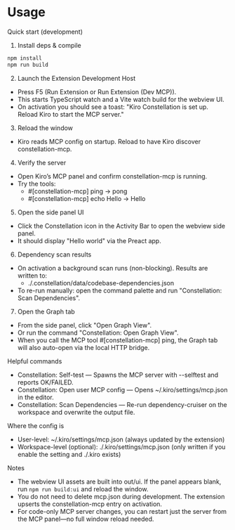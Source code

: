 # Usage

Quick start (development)

1) Install deps & compile
```bash
npm install
npm run build
```

2) Launch the Extension Development Host
- Press F5 (Run Extension or Run Extension (Dev MCP)).
- This starts TypeScript watch and a Vite watch build for the webview UI.
- On activation you should see a toast: "Kiro Constellation is set up. Reload Kiro to start the MCP server."

3) Reload the window
- Kiro reads MCP config on startup. Reload to have Kiro discover constellation-mcp.

4) Verify the server
- Open Kiro’s MCP panel and confirm constellation-mcp is running.
- Try the tools:
  - #[constellation-mcp] ping → pong
  - #[constellation-mcp] echo Hello → Hello

5) Open the side panel UI
- Click the Constellation icon in the Activity Bar to open the webview side panel.
- It should display "Hello world" via the Preact app.

6) Dependency scan results
- On activation a background scan runs (non-blocking). Results are written to:
  - ./.constellation/data/codebase-dependencies.json
- To re-run manually: open the command palette and run "Constellation: Scan Dependencies".

7) Open the Graph tab
- From the side panel, click "Open Graph View".
- Or run the command "Constellation: Open Graph View".
- When you call the MCP tool #[constellation-mcp] ping, the Graph tab will also auto-open via the local HTTP bridge.

Helpful commands
- Constellation: Self-test — Spawns the MCP server with --selftest and reports OK/FAILED.
- Constellation: Open user MCP config — Opens ~/.kiro/settings/mcp.json in the editor.
- Constellation: Scan Dependencies — Re-run dependency-cruiser on the workspace and overwrite the output file.

Where the config is
- User-level: ~/.kiro/settings/mcp.json (always updated by the extension)
- Workspace-level (optional): ./.kiro/settings/mcp.json (only written if you enable the setting and ./.kiro exists)

Notes
- The webview UI assets are built into out/ui. If the panel appears blank, run `npm run build:ui` and reload the window.
- You do not need to delete mcp.json during development. The extension upserts the constellation-mcp entry on activation.
- For code-only MCP server changes, you can restart just the server from the MCP panel—no full window reload needed.

